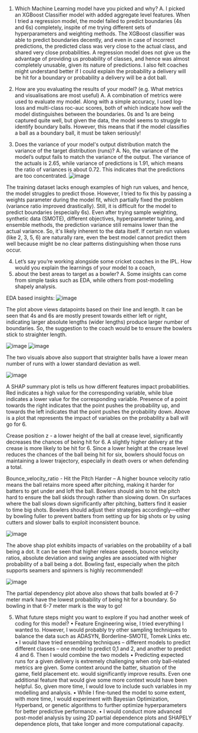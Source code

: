 1.	Which Machine Learning model have you picked and why? 
A.	I picked an XGBoost Classifier model with added aggregate level features. When I tried a regression model, the model failed
to predict boundaries (4s and 6s) completely, inspite of me trying different sets of hyperparameters and weighting methods.
The XGBoost classifier was able to predict boundaries decently, and even in case of incorrect predictions, the predicted
class was very close to the actual class, and shared very close probabilities. A regression model does not give us the
advantage of providing us probability of classes, and hence was almost completely unusable, given its nature of predictions.
I also felt coaches might understand better if I could explain the probability a delivery will be hit for a boundary or
probability a delivery will be a dot ball.

2.	How are you evaluating the results of your model? (e.g. What metrics and
visualisations are most useful)
A.	A combination of metrics were used to evaluate my model. Along with a simple accuracy, I used log-loss and multi-class
roc-auc scores, both of which indicate how well the model distinguishes between the boundaries. 0s and 1s are being captured
quite well, but given the data, the model seems to struggle to identify boundary balls. However, this means that if the model classifies
a ball as a boundary ball, it must be taken seriously!

3.	Does the variance of your model's output distribution match the variance of the target distribution (runs)?
A.	No, the variance of the model’s output fails to match the variance of the output. The variance of the actuals is 2.65,
 while variance of predictions is 1.91, which means the ratio of variances is about 0.72. This indicates that the predictions
 are too concentrated. 
![image](https://github.com/user-attachments/assets/9ad88f7e-e9ef-4106-932e-04523d489e3e)

The training dataset lacks enough examples of high run values, and hence, the model struggles to predict those. However, 
I tried to fix this by passing a weights parameter during the model fit, which partially fixed the problem (variance ratio improved 
drastically). Still, it is difficult for the model to predict boundaries (especially 6s). Even after trying sample weighting, 
synthetic data (SMOTE), different objectives, hyperparameter tuning, and ensemble methods, the prediction variance still remains lower than the actual variance. 
So, it's likely inherent to the data itself. If certain run values (like 2, 3, 5, 6) are naturally rare, even the best model cannot predict
them well because might be no clear patterns distinguishing when those runs occur.

4.	Let’s say you’re working alongside some cricket coaches in the IPL. How would you explain the learnings of your model to a coach,
5.	about the best areas to target as a bowler?
A.	Some insights can come from simple tasks such as EDA, while others from post-modelling shapely analysis. 

EDA based insights:
![image](https://github.com/user-attachments/assets/f2e6fef0-e841-4755-a062-cd01266dee23)

The plot above views datapoints based on their line and length. It can be seen that 4s and 6s are mostly present towards either left or right,
indicating larger absolute lengths (wider lengths) produce larger number of boundaries. So, the suggestion to the coach would be to ensure the
bowlers stick to straighter length. 

![image](https://github.com/user-attachments/assets/d469afb9-c160-4d2b-a459-e3fd5248091b)
![image](https://github.com/user-attachments/assets/cff877c6-52ea-4857-b12d-c2fc4d408d80)

The two visuals above also support that straighter balls have a lower mean number of runs with a lower standard deviation as well.

![image](https://github.com/user-attachments/assets/5fe86769-52cb-4964-83a3-c580b1dbbfbe)

A SHAP summary plot is tells us how different features impact probabilities. Red indicates a high value for the corresponding variable,
while blue indicates a lower value for the corresponding variable. Presence of a point towards the right indicates that the point pushes
the probability up, and towards the left indicates that the point pushes the probability down. Above is a plot that represents the impact
of variables on the probability a ball will go for 6. 

Crease position z - a lower height of the ball at crease level, significantly decreases the chances of being hit for 6. A slightly higher 
delivery at the crease is more likely to be hit for 6. Since a lower height at the crease level reduces the chances of the ball being hit 
for six, bowlers should focus on maintaining a lower trajectory, especially in death overs or when defending a total.

Bounce_velocity_ratio - Hit the Pitch Harder – A higher bounce velocity ratio means the ball retains more speed after pitching, making it
harder for batters to get under and loft the ball. Bowlers should aim to hit the pitch hard to ensure the ball skids through rather than
slowing down. On surfaces where the ball slows down significantly after pitching, batters find it easier to time big shots. Bowlers should 
adjust their strategies accordingly—either by bowling fuller to prevent batters from setting up for big shots or by using cutters and slower
balls to exploit inconsistent bounce.

![image](https://github.com/user-attachments/assets/f4d58dcf-2164-4504-9c53-9aea5bf7fce3)

The above shap plot exhibits impacts of variables on the probability of a ball being a dot. It can be seen that higher release speeds,
bounce velocity ratios, absolute deviation and swing angles are associated with higher probability of a ball being a dot.
Bowling fast, especially when the pitch supports seamers and spinners is highly recommended!

![image](https://github.com/user-attachments/assets/43d26140-08a3-4f6a-8df3-d24f5b2643f0)

The partial dependency plot above also shows that balls bowled at 6-7 meter mark have the lowest probability of being hit for a boundary. 
So bowling in that 6-7 meter mark is the way to go!



5.	What future steps might you want to explore if you had another week of coding for this model?
•	 Feature Engineering wise, I tried everything I wanted to. However, I would probably try other sampling techniques to balance the data
such as ADASYN, Borderline-SMOTE, Tomek Links etc. 
•	I would have tried ensembling techniques – different models to predict different classes – one model to predict 0,1 and 2, and another
to predict 4 and 6. Then I would combine the two models
•	Predicting expected runs for a given delivery is extremely challenging when only ball-related metrics are given. Some context around the
batter, situation of the game, field placement etc. would significantly improve results. Even one additional feature that would give some
more context would have been helpful. So, given more time, I would love to include such variables in my modelling and analysis. 
•	While I fine-tuned the model to some extent, with more time, I would experiment with Bayesian Optimization, Hyperband, or genetic algorithms
 to further optimize hyperparameters for better predictive performance.
•	I would conduct more advanced post-model analysis by using 2D partial dependence plots and SHAPELY dependence plots, that take longer
and more computational capacity.







